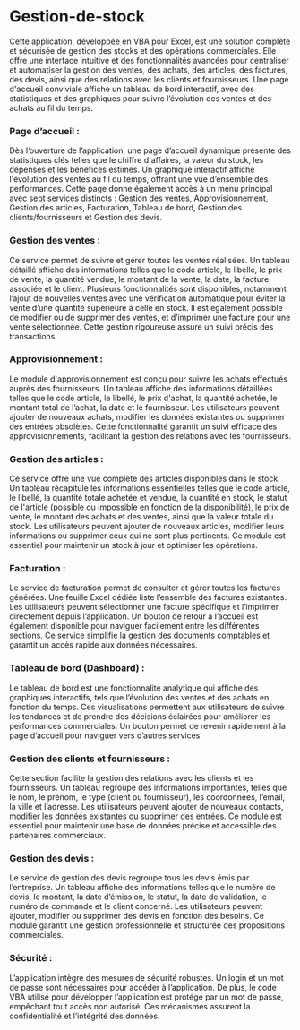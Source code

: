 # Gestion-de-stock

Cette application, développée en VBA pour Excel, est une solution complète et sécurisée de gestion des stocks et des opérations commerciales. Elle offre une interface intuitive et des fonctionnalités avancées pour centraliser et automatiser la gestion des ventes, des achats, des articles, des factures, des devis, ainsi que des relations avec les clients et fournisseurs. Une page d'accueil conviviale affiche un tableau de bord interactif, avec des statistiques et des graphiques pour suivre l’évolution des ventes et des achats au fil du temps.

### Page d’accueil :
Dès l’ouverture de l’application, une page d’accueil dynamique présente des statistiques clés telles que le chiffre d'affaires, la valeur du stock, les dépenses et les bénéfices estimés. Un graphique interactif affiche l'évolution des ventes au fil du temps, offrant une vue d’ensemble des performances. Cette page donne également accès à un menu principal avec sept services distincts : Gestion des ventes, Approvisionnement, Gestion des articles, Facturation, Tableau de bord, Gestion des clients/fournisseurs et Gestion des devis.

### Gestion des ventes :
Ce service permet de suivre et gérer toutes les ventes réalisées. Un tableau détaillé affiche des informations telles que le code article, le libellé, le prix de vente, la quantité vendue, le montant de la vente, la date, la facture associée et le client. Plusieurs fonctionnalités sont disponibles, notamment l’ajout de nouvelles ventes avec une vérification automatique pour éviter la vente d’une quantité supérieure à celle en stock. Il est également possible de modifier ou de supprimer des ventes, et d’imprimer une facture pour une vente sélectionnée. Cette gestion rigoureuse assure un suivi précis des transactions.

### Approvisionnement :
Le module d'approvisionnement est conçu pour suivre les achats effectués auprès des fournisseurs. Un tableau affiche des informations détaillées telles que le code article, le libellé, le prix d'achat, la quantité achetée, le montant total de l’achat, la date et le fournisseur. Les utilisateurs peuvent ajouter de nouveaux achats, modifier les données existantes ou supprimer des entrées obsolètes. Cette fonctionnalité garantit un suivi efficace des approvisionnements, facilitant la gestion des relations avec les fournisseurs.

### Gestion des articles :
Ce service offre une vue complète des articles disponibles dans le stock. Un tableau récapitule les informations essentielles telles que le code article, le libellé, la quantité totale achetée et vendue, la quantité en stock, le statut de l'article (possible ou impossible en fonction de la disponibilité), le prix de vente, le montant des achats et des ventes, ainsi que la valeur totale du stock. Les utilisateurs peuvent ajouter de nouveaux articles, modifier leurs informations ou supprimer ceux qui ne sont plus pertinents. Ce module est essentiel pour maintenir un stock à jour et optimiser les opérations.

### Facturation :
Le service de facturation permet de consulter et gérer toutes les factures générées. Une feuille Excel dédiée liste l’ensemble des factures existantes. Les utilisateurs peuvent sélectionner une facture spécifique et l’imprimer directement depuis l’application. Un bouton de retour à l’accueil est également disponible pour naviguer facilement entre les différentes sections. Ce service simplifie la gestion des documents comptables et garantit un accès rapide aux données nécessaires.

### Tableau de bord (Dashboard) :
Le tableau de bord est une fonctionnalité analytique qui affiche des graphiques interactifs, tels que l’évolution des ventes et des achats en fonction du temps. Ces visualisations permettent aux utilisateurs de suivre les tendances et de prendre des décisions éclairées pour améliorer les performances commerciales. Un bouton permet de revenir rapidement à la page d’accueil pour naviguer vers d’autres services.

### Gestion des clients et fournisseurs :
Cette section facilite la gestion des relations avec les clients et les fournisseurs. Un tableau regroupe des informations importantes, telles que le nom, le prénom, le type (client ou fournisseur), les coordonnées, l’email, la ville et l’adresse. Les utilisateurs peuvent ajouter de nouveaux contacts, modifier les données existantes ou supprimer des entrées. Ce module est essentiel pour maintenir une base de données précise et accessible des partenaires commerciaux.

### Gestion des devis :
Le service de gestion des devis regroupe tous les devis émis par l’entreprise. Un tableau affiche des informations telles que le numéro de devis, le montant, la date d’émission, le statut, la date de validation, le numéro de commande et le client concerné. Les utilisateurs peuvent ajouter, modifier ou supprimer des devis en fonction des besoins. Ce module garantit une gestion professionnelle et structurée des propositions commerciales.

### Sécurité :
L’application intègre des mesures de sécurité robustes. Un login et un mot de passe sont nécessaires pour accéder à l’application. De plus, le code VBA utilisé pour développer l’application est protégé par un mot de passe, empêchant tout accès non autorisé. Ces mécanismes assurent la confidentialité et l’intégrité des données.

